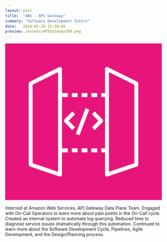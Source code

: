 ```yaml
---
layout: post
title:  "AWS - API Gateway"
summary: "Software Development Intern"
date:   2024-05-20 15:39:40
preview: /assets/APIGateway300.png
---
```


![Picture 1](/assets/APIGateway.png)

Interned at Amazon Web Services, API Gateway Data Plane Team. Engaged with On-Call Operators to learn more about pain points in the On-Call cycle. Created an internal system to automate log querying. Reduced time to diagnose service issues dramatically through this automation. Continued to learn more about the Software Development Cycle, Pipelines, Agile Development, and the Design/Planning process.
